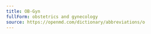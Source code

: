 ```yaml
---
title: OB-Gyn
fullForm: obstetrics and gynecology
source: https://openmd.com/dictionary/abbreviations/o
---
```


